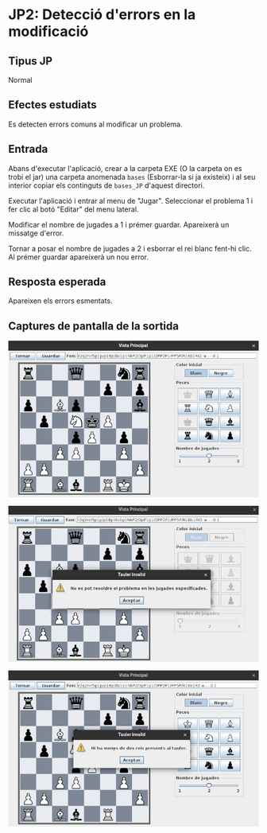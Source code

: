 # JP2: Detecció d'errors en la modificació

## Tipus JP

Normal

## Efectes estudiats

Es detecten errors comuns al modificar un problema.

## Entrada

Abans d'executar l'aplicació, crear a la carpeta EXE (O la carpeta on es trobi el jar) una carpeta anomenada `bases` (Esborrar-la si ja existeix) i al seu interior copiar els continguts de `bases_JP` d'aquest directori.

Executar l'aplicació i entrar al menu de "Jugar". Seleccionar el problema 1 i fer clic al botó "Editar" del menu lateral.

Modificar el nombre de jugades a 1 i prémer guardar. Apareixerà un missatge d'error.

Tornar a posar el nombre de jugades a 2 i esborrar el rei blanc fent-hi clic. Al prémer guardar apareixerà un nou error.

## Resposta esperada

Apareixen els errors esmentats.

## Captures de pantalla de la sortida

![Estat inicial de l'editor](../imatges_JP/editar_1.png)

![Error de jugades insuficients](../imatges_JP/editar_err_1.png)

![Error de reis insuficients](../imatges_JP/editar_err_2.png)
